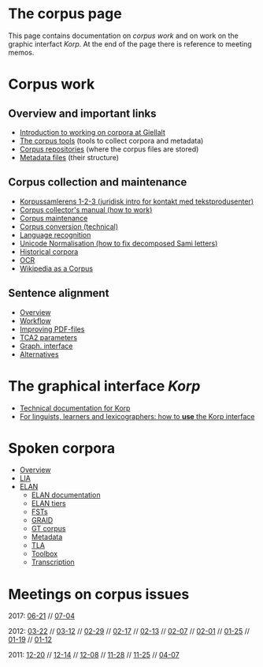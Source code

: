 # The corpus page

This page contains documentation on _corpus work_ and on work on the graphic interfact _Korp_. At the end of the page there is reference to meeting memos.

# Corpus work

## Overview and important links

- [Introduction to working on corpora at Giellalt](corpus_intro.html)
- [The corpus tools](https://giellalt.github.io/CorpusTools/) (tools to collect corpora and metadata)
- [Corpus repositories](corpus_repositories.html) (where the corpus files are stored)
- [Metadata files](corpus_xsl_file.html) (their structure)

## Corpus collection and maintenance

<div class="twocolumn" markdown="1">

- [Korpussamlerens 1-2-3 (juridisk intro for kontakt med
  tekstprodusenter)](../infra/corpus_collectors_howto.html)
- [Corpus collector's manual (how to work)](corpus_conversion.html)
- [Corpus maintenance](corpus_maintenance.html)
- [Corpus conversion (technical)](corpus_conversion_tech.html)
- [Language recognition](langrec.html)
- [Unicode Normalisation (how to fix decomposed Sami
  letters)](UnicodeNormalisation.html)
- [Historical corpora](hist/index.html)
- [OCR](../tools/ocr.html)
- [Wikipedia as a Corpus](WikipediaAsCorpus.html)
</div>

## Sentence alignment

- [Overview](../tools/tca2.html)
- [Workflow](../tools/Bargovuohki.html)
- [Improving PDF-files](../ling/corpus_improve_alignment.html)
- [TCA2 parameters](../tools/TCA2_parameters.html)
- [Graph. interface](../ling/corpus_analyze.html)
- [Alternatives](../tools/other_aligners.html)

# The graphical interface _Korp_

- [Technical documentation for Korp](../infra/korp/index.html)
- [For linguists, learners and lexicographers: how to **use** the Korp interface](../lang/common/Korp_usage.html)

# Spoken corpora

- [Overview](spoken/SpokenCorpora.html)
- [LIA](spoken/LIA.html)
- [ELAN](freiburg/freiburg.html)
  - [ELAN documentation](freiburg/ELAN.html)
  - [ELAN tiers](freiburg/ELANtiers.html)
  - [FSTs](freiburg/FST.html)
  - [GRAID](freiburg/GRAID.html)
  - [GT corpus](freiburg/GTcorpus.html)
  - [Metadata](freiburg/Metadata.html)
  - [TLA](freiburg/TLA.html)
  - [Toolbox](freiburg/Toolbox.html)
  - [Transcription](freiburg/Transcription.html)

# Meetings on corpus issues

2017: [06-21](https://divvungiellatekno.github.io/giellalt.uit.no/admin/corpus/Meeting_2017-06-21.html) //
[07-04](https://divvungiellatekno.github.io/giellalt.uit.no/admin/corpus/Meeting_2017-07-04.html)

2012: [03-22](https://divvungiellatekno.github.io/giellalt.uit.no/admin/corpus/Meeting_2012-03-22.html) //
[03-12](https://divvungiellatekno.github.io/giellalt.uit.no/admin/corpus/Meeting_2012-03-12.html) //
[02-29](https://divvungiellatekno.github.io/giellalt.uit.no/admin/corpus/Meeting_2012-02-29.html) //
[02-17](https://divvungiellatekno.github.io/giellalt.uit.no/admin/corpus/Meeting_2012-02-17.html) //
[02-13](https://divvungiellatekno.github.io/giellalt.uit.no/admin/corpus/Meeting_2012-02-13.html) //
[02-07](https://divvungiellatekno.github.io/giellalt.uit.no/admin/corpus/Meeting_2012-02-07.html) //
[02-01](https://divvungiellatekno.github.io/giellalt.uit.no/admin/corpus/Meeting_2012-02-01.html) //
[01-25](https://divvungiellatekno.github.io/giellalt.uit.no/admin/corpus/Meeting_2012-01-25.html) //
[01-19](https://divvungiellatekno.github.io/giellalt.uit.no/admin/corpus/Meeting_2012-01-19.html) //
[01-12](https://divvungiellatekno.github.io/giellalt.uit.no/admin/corpus/Meeting_2012-01-12.html)

2011: [12-20](https://divvungiellatekno.github.io/giellalt.uit.no/admin/corpus/Meeting_2011-12-20.html) //
[12-14](https://divvungiellatekno.github.io/giellalt.uit.no/admin/corpus/Meeting_2011-12-14.html) //
[12-08](https://divvungiellatekno.github.io/giellalt.uit.no/admin/corpus/Meeting_2011-12-08.html) //
[11-28](https://divvungiellatekno.github.io/giellalt.uit.no/admin/corpus/Meeting_2011-11-28.html) //
[11-25](https://divvungiellatekno.github.io/giellalt.uit.no/admin/corpus/Meeting_2011-11-25.html) //
[04-07](https://divvungiellatekno.github.io/giellalt.uit.no/admin/corpus/Meeting_2011-04-07.html)
